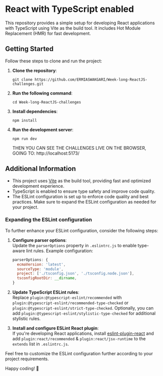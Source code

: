 # React with TypeScript enabled

This repository provides a simple setup for developing React applications with TypeScript using Vite as the build tool. It includes Hot Module Replacement (HMR) for fast development.

## Getting Started

Follow these steps to clone and run the project:

1. **Clone the repository**:

   ```
   git clone https://github.com/ERMIASWAKGARI/Week-long-ReactJS-challenges.git
   ```

2. **Run the following command**:

   ```
   cd Week-long-ReactJS-challenges
   ```

3. **Install dependencies**:

   ```
   npm install
   ```

4. **Run the development server**:
   ```
   npm run dev
   ```
   THEN YOU CAN SEE THE CHALLENGES LIVE ON THE BROWSER, GOING TO: http://localhost:5173/

## Additional Information

- This project uses [Vite](https://vitejs.dev/) as the build tool, providing fast and optimized development experience.
- TypeScript is enabled to ensure type safety and improve code quality.
- The ESLint configuration is set up to enforce code quality and best practices. Make sure to expand the ESLint configuration as needed for your project.

### Expanding the ESLint configuration

To further enhance your ESLint configuration, consider the following steps:

1. **Configure parser options**:  
   Update the `parserOptions` property in `.eslintrc.js` to enable type-aware lint rules. Example configuration:

   ```javascript
   parserOptions: {
     ecmaVersion: 'latest',
     sourceType: 'module',
     project: ['./tsconfig.json', './tsconfig.node.json'],
     tsconfigRootDir: __dirname,
   }
   ```

2. **Update TypeScript ESLint rules**:  
   Replace `plugin:@typescript-eslint/recommended` with `plugin:@typescript-eslint/recommended-type-checked` or `plugin:@typescript-eslint/strict-type-checked`. Optionally, you can add `plugin:@typescript-eslint/stylistic-type-checked` for additional stylistic rules.

3. **Install and configure ESLint React plugin**:  
   If you're developing React applications, install [eslint-plugin-react](https://github.com/jsx-eslint/eslint-plugin-react) and add `plugin:react/recommended` & `plugin:react/jsx-runtime` to the `extends` list in `.eslintrc.js`.

Feel free to customize the ESLint configuration further according to your project requirements.

Happy coding! 🚀

